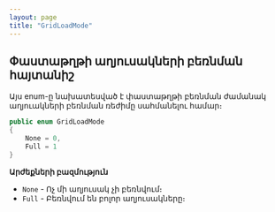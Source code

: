 ```yaml
---
layout: page
title: "GridLoadMode" 
---
```


## Փաստաթղթի աղյուսակների բեռնման հայտանիշ

Այս enum-ը նախատեսված է փաստաթղթի բեռնման ժամանակ աղյուակների բեռնման ռեժիմը սահմանելու համար։

```c#
public enum GridLoadMode
{
    None = 0,
    Full = 1
}
```

**Արժեքների բազմություն**

* `None` - Ոչ մի աղյուսակ չի բեռնվում։
* `Full` - Բեռնվում են բոլոր աղյուսակները։
